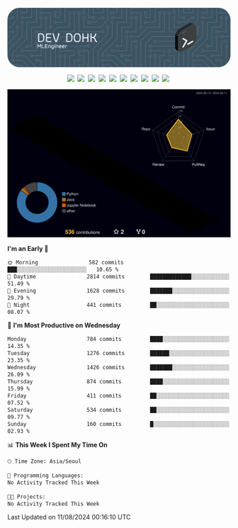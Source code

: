 ![Header](./github-header-image.png)

<div align="center">
  <img src="https://ziadoua.github.io/m3-Markdown-Badges/badges/FastAPI/fastapi1.svg" />&nbsp
  <img src="https://ziadoua.github.io/m3-Markdown-Badges/badges/Git/git1.svg" />&nbsp
  <img src="https://ziadoua.github.io/m3-Markdown-Badges/badges/LeetCode/leetcode1.svg" />&nbsp
  <img src="https://ziadoua.github.io/m3-Markdown-Badges/badges/LinkedIn/linkedin2.svg" />&nbsp
  <img src="https://ziadoua.github.io/m3-Markdown-Badges/badges/Linux/linux2.svg" />&nbsp
  <img src="https://ziadoua.github.io/m3-Markdown-Badges/badges/macOS/macos1.svg" />&nbsp
  <img src="https://ziadoua.github.io/m3-Markdown-Badges/badges/PostgreSQL/postgresql3.svg" />&nbsp
  <img src="https://ziadoua.github.io/m3-Markdown-Badges/badges/Python/python3.svg" />&nbsp
  <img src="https://ziadoua.github.io/m3-Markdown-Badges/badges/PyCharm/pycharm1.svg" />&nbsp
  <img src="https://ziadoua.github.io/m3-Markdown-Badges/badges/VisualStudio/visualstudio3.svg" />&nbsp
</div>

![](./profile-3d-contrib/profile-night-rainbow.svg)

<!--START_SECTION:waka-->
**I'm an Early 🐤** 

```text
🌞 Morning                582 commits         ███░░░░░░░░░░░░░░░░░░░░░░   10.65 % 
🌆 Daytime                2814 commits        █████████████░░░░░░░░░░░░   51.49 % 
🌃 Evening                1628 commits        ███████░░░░░░░░░░░░░░░░░░   29.79 % 
🌙 Night                  441 commits         ██░░░░░░░░░░░░░░░░░░░░░░░   08.07 % 
```
📅 **I'm Most Productive on Wednesday** 

```text
Monday                   784 commits         ████░░░░░░░░░░░░░░░░░░░░░   14.35 % 
Tuesday                  1276 commits        ██████░░░░░░░░░░░░░░░░░░░   23.35 % 
Wednesday                1426 commits        ███████░░░░░░░░░░░░░░░░░░   26.09 % 
Thursday                 874 commits         ████░░░░░░░░░░░░░░░░░░░░░   15.99 % 
Friday                   411 commits         ██░░░░░░░░░░░░░░░░░░░░░░░   07.52 % 
Saturday                 534 commits         ██░░░░░░░░░░░░░░░░░░░░░░░   09.77 % 
Sunday                   160 commits         █░░░░░░░░░░░░░░░░░░░░░░░░   02.93 % 
```


📊 **This Week I Spent My Time On** 

```text
🕑︎ Time Zone: Asia/Seoul

💬 Programming Languages: 
No Activity Tracked This Week

🐱‍💻 Projects: 
No Activity Tracked This Week
```


 Last Updated on 11/08/2024 00:16:10 UTC
<!--END_SECTION:waka-->




